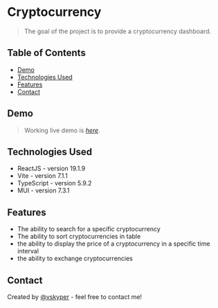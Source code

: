 # Cryptocurrency

> The goal of the project is to provide a cryptocurrency dashboard.

## Table of Contents

- [Demo](#demo)
- [Technologies Used](#technologies-used)
- [Features](#features)
- [Contact](#contact)

## Demo

> Working live demo is [_here_](https://vcryptocurrency.netlify.app/).

## Technologies Used

- ReactJS - version 19.1.9
- Vite - version 7.1.1
- TypeScript - version 5.9.2
- MUI - version 7.3.1

## Features

- The ability to search for a specific cryptocurrency
- The ability to sort cryptocurrencies in table
- the ability to display the price of a cryptocurrency in a specific time interval
- the ability to exchange cryptocurrencies

## Contact

Created by [@vskyper](mailto:mateuszpiwowarski887@gmail.com) - feel free to contact me!
